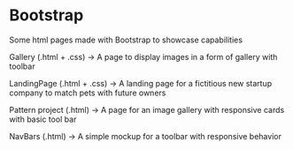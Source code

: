 # Bootstrap 

Some html pages made with Bootstrap to showcase capabilities

Gallery (.html + .css) -> A page to display images in a form of gallery with toolbar

LandingPage (.html + .css) -> A landing page for a fictitious new startup company to match pets with future owners

Pattern project (.html) -> A page for an image gallery with responsive cards with basic tool bar

NavBars (.html) -> A simple mockup for a toolbar with responsive behavior
